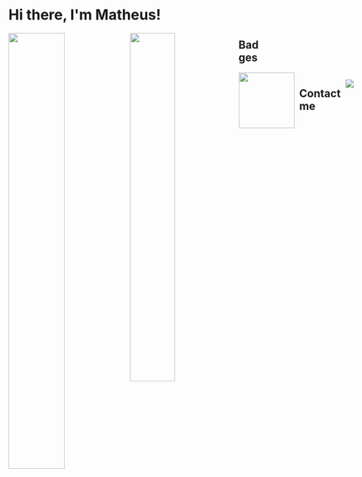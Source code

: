 # Hi there, I'm Matheus!

<img align="left" width="47%" src="https://github-readme-stats.vercel.app/api?username=matheudev&show_icons=true&theme=transparent" />
<img align="left" width="42%" src="https://github-readme-stats.vercel.app/api/top-langs/?username=matheudev&layout=compact" />

## Badges
<div style="display: flex; gap: 10px;">
<a href="https://www.credly.com/earner/earned/badge/660da81e-3c4b-47f4-b967-c15075738e3a" target="_blank"><img src="https://images.credly.com/size/340x340/images/08216781-93cb-4ba1-8110-8eb3401fa8ce/Docker_Essentials_-_ISDN.png" height="110px" /></a>

## Contact me
<a href="https://www.linkedin.com/in/matheudev/" target="_blank"><img src="https://img.shields.io/badge/LinkedIn-0077B5?style=for-the-badge&logo=linkedin&logoColor=white" /></a>
